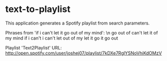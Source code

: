 # text-to-playlist
This application generates a Spotify playlist from search parameters.

Phrases from 'if i can't let it go out of my mind':
\n go out of
can't let it
of my mind
if i can't
i can't let
out of my
let it go
it go out

Playlist 'Text2Playlist' URL: http://open.spotify.com/user/joshej07/playlist/7kDXe7RglYSNoVhiKdOMzV
